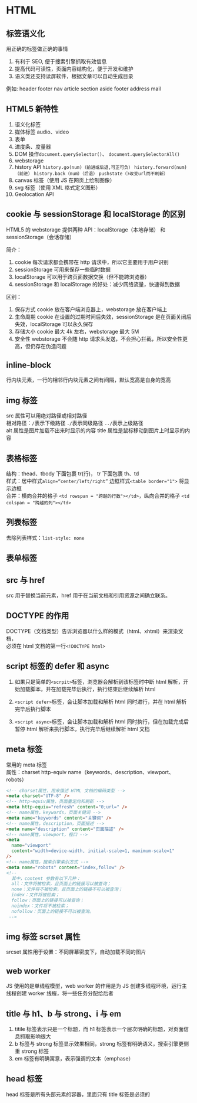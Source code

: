 <style scoped>
.vp-doc p {
  text-indent: unset;
}
</style>

# HTML

## 标签语义化

用正确的标签做正确的事情

1. 有利于 SEO, 便于搜索引擎抓取有效信息
2. 提高代码可读性，页面内容结构化，便于开发和维护
3. 语义类还支持读屏软件，根据文章可以自动生成目录

例如: header footer nav article section aside footer address mail

## HTML5 新特性

1. 语义化标签
2. 媒体标签 audio、video
3. 表单
4. 进度条、度量器
5. DOM 操作`document.querySelector()`、 `document.querySelectorAll()`
6. webstorage
7. history API `history.go(num)（前进或后退,可正可负）` `history.forward(num)（前进）` `history.back（num）（后退）` `pushstate（)改变url而不刷新）`
8. canvas 标签（使用 JS 在网页上绘制图像）
9. svg 标签（使用 XML 格式定义图形）
10. Geolocation API

## cookie 与 sessionStorage 和 localStorage 的区别

HTML5 的 webstorage 提供两种 API：localStorage（本地存储） 和 sessionStorage（会话存储）

简介：

1. cookie 每次请求都会携带在 http 请求中，所以它主要用于用户识别
2. sessionStorage 可用来保存一些临时数据
3. localStorage 可以用于跨页面数据交换（但不能跨浏览器）
4. sessionStorage 和 localStorage 的好处：减少网络流量，快速得到数据

区别：

1. 保存方式
   cookie 放在客户端浏览器上，webstorage 放在客户端上
2. 生命周期
   cookie 在设置的过期时间后失效，sessionStorage 是在页面关闭后失效，localStorage 可以永久保存
3. 存储大小
   cookie 最大 4k 左右，webstorage 最大 5M
4. 安全性
   webstorage 不会随 http 请求头发送，不会担心拦截，所以安全性更高，但仍存在伪造问题

## inline-block

行内块元素，一行的相邻行内块元素之间有间隔，默认宽高是自身的宽高

## img 标签

src 属性可以用绝对路径或相对路径  
相对路径：`/`表示下级路径 `./`表示同级路径 `../`表示上级路径  
alt 属性是图片加载不出来时显示的内容
title 属性是鼠标移动到图片上时显示的内容

## 表格标签

结构：thead、tbody 下面包裹 tr(行)， tr 下面包裹 th、td  
样式：居中样式`align=“center/left/right”` 边框样式`<table border="1">` 将显示边框  
合并：横向合并的格子 `<td rowspan = "跨越的行数"></td>`，纵向合并的格子 `<td colspan = "跨越的列"></td>`

## 列表标签

去除列表样式：`list-style: none`

## 表单标签

## src 与 href

src 用于替换当前元素，href 用于在当前文档和引用资源之间确立联系。

## DOCTYPE 的作用

DOCTYPE（文档类型）告诉浏览器以什么样的模式（html、xhtml）来渲染文档，  
必须在 html 文档的第一行`<!DOCTYPE html>`

## script 标签的 defer 和 async

1. 如果只是简单的`<scrpit>`标签，浏览器会解析到该标签时中断 html 解析，开始加载脚本，并在加载完毕后执行，执行结束后继续解析 html

2. `<script defer>`标签，会让脚本加载和解析 html 同时进行，并在 html 解析完毕后执行脚本
3. `<script async>`标签，会让脚本加载和解析 html 同时执行，但在加载完成后暂停 html 解析来执行脚本，执行完毕后继续解析 html 文档

## meta 标签

常用的 meta 标签  
属性：charset http-equiv name（keywords、description、viewport、robots）

```html
<!-- charset属性，用来描述 HTML 文档的编码类型 -->
<meta charset="UTF-8" />
<!-- http-equiv属性，页面重定向和刷新 -->
<meta http-equiv="refresh" content="0;url=" />
<!-- name属性，keywords，页面关键词 -->
<meta name="keywords" content="关键词" />
<!-- name属性，description，页面描述 -->
<meta name="description" content="页面描述" />
<!-- name属性，viewport，视口 -->
<meta
  name="viewport"
  content="width=device-width, initial-scale=1, maximum-scale=1"
/>
<!-- name属性，搜索引擎索引方式 -->
<meta name="robots" content="index,follow" />
<!-- 
  其中，content 参数有以下几种：
  all：文件将被检索，且页面上的链接可以被查询；
  none：文件将不被检索，且页面上的链接不可以被查询；
  index：文件将被检索；
  follow：页面上的链接可以被查询；
  noindex：文件将不被检索；
  nofollow：页面上的链接不可以被查询。
 -->
```

## img 标签 scrset 属性

srcset 属性用于设置：不同屏幕密度下，自动加载不同的图片

## web worker

JS 使用的是单线程模型，web worker 的作用是为 JS 创建多线程环境，运行主线程创建 worker 线程，将一些任务分配给后者

## title 与 h1、b 与 strong、i 与 em

1. titile 标签表示只是一个标题，而 h1 标签表示一个层次明确的标题，对页面信息抓取影响很大
2. b 标签与 strong 标签显示效果相同，strong 标签有明确语义，搜索引擎更侧重 strong 标签
3. em 标签有明确寓意，表示强调的文本（emphase）

## head 标签

head 标签是所有头部元素的容器，里面只有 title 标签是必须的
